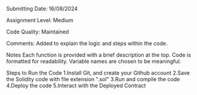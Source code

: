 Submitting Date: 16/08/2024

Assignment Level: Medium

Code Quality: Maintained

Comments: Added to explain the logic and steps within the code.

Notes Each function is provided with a brief description at the top. Code is formatted for readability. Variable names are chosen to be meaningful.

Steps to Run the Code 1.Install Git, and create your Github account 2.Save the Solidity code with file extension ".sol" 3.Run and compile the code 4.Deploy the code 5.Interact with the Deployed Contract
